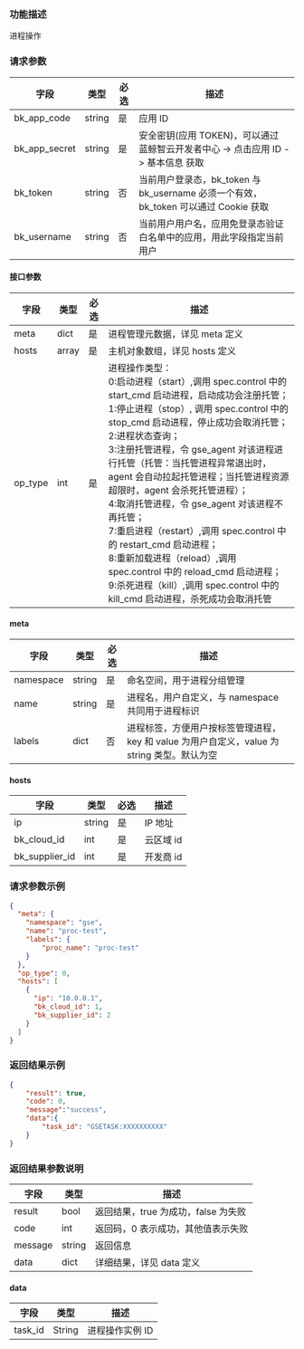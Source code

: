 ### 功能描述

进程操作

### 请求参数

| 字段 | 类型 | 必选 |  描述 |
|-----------|------------|--------|------------|
| bk_app_code  |  string    | 是 | 应用 ID     |
| bk_app_secret|  string    | 是 | 安全密钥(应用 TOKEN)，可以通过 蓝鲸智云开发者中心 -&gt; 点击应用 ID -&gt; 基本信息 获取 |
| bk_token     |  string    | 否 | 当前用户登录态，bk_token 与 bk_username 必须一个有效，bk_token 可以通过 Cookie 获取 |
| bk_username  |  string    | 否 | 当前用户用户名，应用免登录态验证白名单中的应用，用此字段指定当前用户 |

#### 接口参数

| 字段      |  类型      | 必选   |  描述      |
|-----------|------------|--------|------------|
| meta | dict | 是 | 进程管理元数据，详见 meta 定义 |
| hosts | array | 是 | 主机对象数组，详见 hosts 定义 |
| op_type | int | 是 | 进程操作类型：<br>0:启动进程（start）,调用 spec.control 中的 start_cmd 启动进程，启动成功会注册托管； <br>1:停止进程（stop）, 调用 spec.control 中的 stop_cmd 启动进程，停止成功会取消托管； <br>2:进程状态查询； <br>3:注册托管进程，令 gse_agent 对该进程进行托管（托管：当托管进程异常退出时，agent 会自动拉起托管进程；当托管进程资源超限时，agent 会杀死托管进程）； <br>4:取消托管进程，令 gse_agent 对该进程不再托管； <br>7:重启进程（restart）,调用 spec.control 中的 restart_cmd 启动进程； <br>8:重新加载进程（reload）,调用 spec.control 中的 reload_cmd 启动进程； <br>9:杀死进程（kill）,调用 spec.control 中的 kill_cmd 启动进程，杀死成功会取消托管 |

#### meta

| 字段      |  类型      | 必选   |  描述      |
|-----------|------------|--------|------------|
| namespace | string | 是 | 命名空间，用于进程分组管理 |
| name | string | 是 | 进程名，用户自定义，与 namespace 共同用于进程标识 |
| labels | dict | 否 | 进程标签，方便用户按标签管理进程，key 和 value 为用户自定义，value 为 string 类型。默认为空 |

#### hosts

| 字段      |  类型      | 必选   |  描述      |
|-----------|------------|--------|------------|
| ip | string | 是 | IP 地址 |
| bk_cloud_id | int | 是 |  云区域 id |
| bk_supplier_id | int | 是 | 开发商 id |

### 请求参数示例

``` json
{
  "meta": {
	"namespace": "gse",
    "name": "proc-test",
    "labels": {
        "proc_name": "proc-test"
    }
  },
  "op_type": 0,
  "hosts": [
    {
      "ip": "10.0.0.1",
      "bk_cloud_id": 1,
      "bk_supplier_id": 2
    }
  ]
}
```

### 返回结果示例

```json
{
    "result": true,
    "code": 0,
    "message":"success",
    "data":{
        "task_id": "GSETASK:XXXXXXXXXX"
    }
}
```

### 返回结果参数说明

| 字段      | 类型      | 描述      |
|-----------|-----------|-----------|
|result| bool | 返回结果，true 为成功，false 为失败 |
|code|int|返回码，0 表示成功，其他值表示失败|
|message|string|返回信息 |
|data| dict| 详细结果，详见 data 定义 |

#### data

| 字段      | 类型      | 描述      |
|-----------|-----------|-----------|
|task_id|String|进程操作实例 ID |